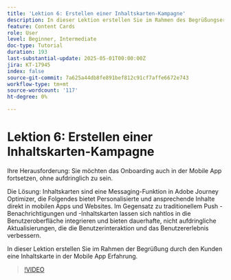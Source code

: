 ```yaml
---
title: 'Lektion 6: Erstellen einer Inhaltskarten-Kampagne'
description: In dieser Lektion erstellen Sie im Rahmen des Begrüßungserlebnisses Ihrer Kundinnen und Kunden eine Inhaltskarte in der Mobile App.
feature: Content Cards
role: User
level: Beginner, Intermediate
doc-type: Tutorial
duration: 193
last-substantial-update: 2025-05-01T00:00:00Z
jira: KT-17945
index: false
source-git-commit: 7a625a44db8fe891bef812c91cf7affe6672e743
workflow-type: tm+mt
source-wordcount: '117'
ht-degree: 0%

---
```



# Lektion 6: Erstellen einer Inhaltskarten-Kampagne

Ihre Herausforderung: Sie möchten das Onboarding auch in der Mobile App fortsetzen, ohne aufdringlich zu sein.

Die Lösung: Inhaltskarten sind eine Messaging-Funktion in Adobe Journey Optimizer, die Folgendes bietet
Personalisierte und ansprechende Inhalte direkt in mobilen Apps und Websites. Im Gegensatz zu traditionellem Push
-Benachrichtigungen und -Inhaltskarten lassen sich nahtlos in die Benutzeroberfläche integrieren und bieten dauerhafte, nicht aufdringliche Aktualisierungen, die die Benutzerinteraktion und das Benutzererlebnis verbessern.

In dieser Lektion erstellen Sie im Rahmen der Begrüßung durch den Kunden eine Inhaltskarte in der Mobile App
Erfahrung.

>[!VIDEO](https://video.tv.adobe.com/v/3457973/?learn=on&enablevpops)
